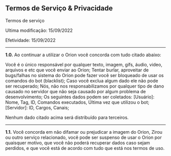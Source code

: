 ## Termos de Serviço & Privacidade

Termos de serviço

Ultima modificação: 15/09/2022


Efetividade: 15/09/2022

<hr>

**1.0.** Ao continuar a utilizar o Orion você concorda com tudo citado abaixo:

Você é o único responsável por qualquer texto, imagem, gifs, áudio, video, arquivos e etc que você enviar ao Orion;
Tentar burlar, aproveitar de bugs/falhas no sistema do Orion pode fazer você ser bloqueado de usar os comandos do bot (blacklist);
Caso você exclua algum dado ele não pode ser recuperado;
Nós, não nos responsabilizamos por qualquer tipo de dano causado no servidor que não seja causado por algum problema de desenvolvimento;
Os seguintes dados podem ser coletados: [Usuário]: Nome, Tag, ID, Comandos executados, Última vez que utilizou o bot; [Servidor]: ID, Cargos, Canais;

Nenhum dado citado acima será distribuído para terceiros.

<hr>

**1.1.** Você concorda em não difamar ou prejudicar a imagem do Orion, Zirou ou outro serviço relacionado, você pode ser suspenso de usar o Orion por quaisquer motivo, que você não poderá recuperar dados caso sejam perdidos, e que você está de acordo com tudo que está nos termos de uso.
